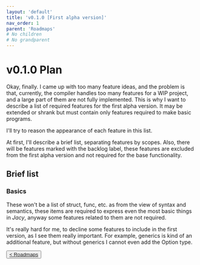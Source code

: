 ```yaml
---
layout: 'default'
title: 'v0.1.0 [First alpha version]'
nav_order: 1
parent: 'Roadmaps'
# No children
# No grandparent
---
```


# v0.1.0 Plan

Okay, finally. I came up with too many feature ideas, and the problem is that, currently, the compiler handles too many features for a WIP project, and a large part of them are not fully implemented. This is why I want to describe a list of required features for the first alpha version. It may be extended or shrank but must contain only features required to make basic programs.

I'll try to reason the appearance of each feature in this list.

At first, I'll describe a brief list, separating features by scopes.
Also, there will be features marked with the <span class="label-highlight">backlog</span> label, these features are excluded from the first alpha version and not required for the base functionality.

## Brief list

### Basics

These won't be a list of <span class="inline-code highlight-jc hljs"><span class="hljs-keyword">struct</span></span>, <span class="inline-code highlight-jc hljs"><span class="hljs-keyword">func</span></span>, etc. as from the view of syntax and semantics, these items are required to express even the most basic things in _Jacy_, anyway some features related to them are not required.

It's really hard for me, to decline some features to include in the first version, as I see them really important.
For example, generics is kind of an additional feature, but without generics I cannot even add the <span class="inline-code highlight-jc hljs"><span class="hljs-type">Option</span></span> type.
<div class="nav-btn-block">
    <button class="nav-btn left">
    <a class="link" href="/Jacy-Dev-Book/roadmaps/index.html">< Roadmaps</a>
</button>

    
</div>
